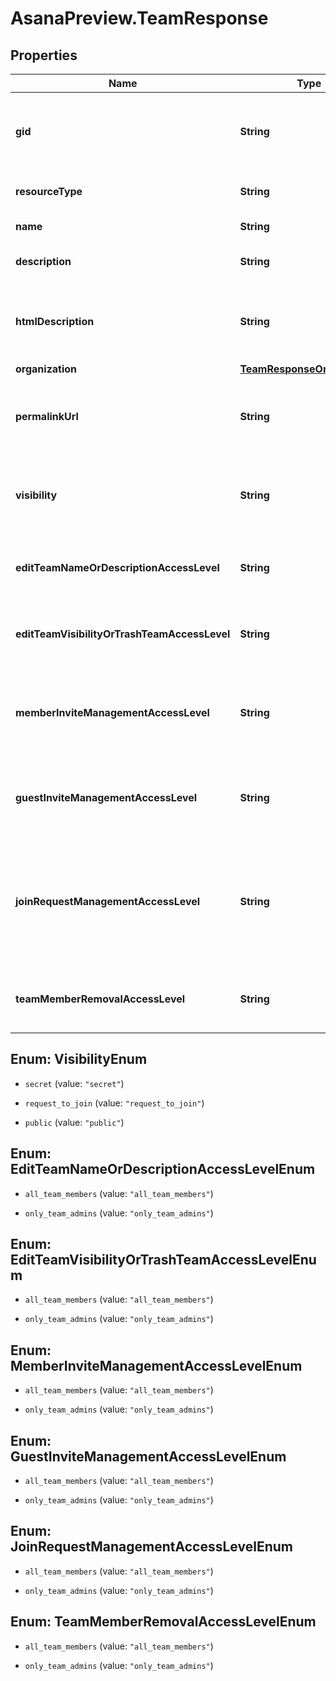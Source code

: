 # AsanaPreview.TeamResponse

## Properties

Name | Type | Description | Notes
------------ | ------------- | ------------- | -------------
**gid** | **String** | Globally unique identifier of the resource, as a string. | [optional] [readonly] 
**resourceType** | **String** | The base type of this resource. | [optional] [readonly] 
**name** | **String** | The name of the team. | [optional] 
**description** | **String** | [Opt In](/docs/inputoutput-options). The description of the team.  | [optional] 
**htmlDescription** | **String** | [Opt In](/docs/inputoutput-options). The description of the team with formatting as HTML.  | [optional] 
**organization** | [**TeamResponseOrganization**](TeamResponseOrganization.md) |  | [optional] 
**permalinkUrl** | **String** | A url that points directly to the object within Asana. | [optional] [readonly] 
**visibility** | **String** | The visibility of the team to users in the same organization  | [optional] 
**editTeamNameOrDescriptionAccessLevel** | **String** | Controls who can edit team name and description  | [optional] 
**editTeamVisibilityOrTrashTeamAccessLevel** | **String** | Controls who can edit team visibility and trash teams  | [optional] 
**memberInviteManagementAccessLevel** | **String** | Controls who can accept or deny member invites for a given team  | [optional] 
**guestInviteManagementAccessLevel** | **String** | Controls who can accept or deny guest invites for a given team  | [optional] 
**joinRequestManagementAccessLevel** | **String** | Controls who can accept or deny join team requests for a Membership by Request team  | [optional] 
**teamMemberRemovalAccessLevel** | **String** | Controls who can remove team members  | [optional] 



## Enum: VisibilityEnum


* `secret` (value: `"secret"`)

* `request_to_join` (value: `"request_to_join"`)

* `public` (value: `"public"`)





## Enum: EditTeamNameOrDescriptionAccessLevelEnum


* `all_team_members` (value: `"all_team_members"`)

* `only_team_admins` (value: `"only_team_admins"`)





## Enum: EditTeamVisibilityOrTrashTeamAccessLevelEnum


* `all_team_members` (value: `"all_team_members"`)

* `only_team_admins` (value: `"only_team_admins"`)





## Enum: MemberInviteManagementAccessLevelEnum


* `all_team_members` (value: `"all_team_members"`)

* `only_team_admins` (value: `"only_team_admins"`)





## Enum: GuestInviteManagementAccessLevelEnum


* `all_team_members` (value: `"all_team_members"`)

* `only_team_admins` (value: `"only_team_admins"`)





## Enum: JoinRequestManagementAccessLevelEnum


* `all_team_members` (value: `"all_team_members"`)

* `only_team_admins` (value: `"only_team_admins"`)





## Enum: TeamMemberRemovalAccessLevelEnum


* `all_team_members` (value: `"all_team_members"`)

* `only_team_admins` (value: `"only_team_admins"`)




